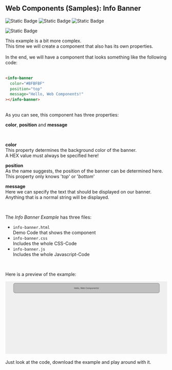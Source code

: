 ## Web Components (Samples): Info Banner

![Static Badge](https://img.shields.io/badge/Uses%20HTML5-%23525252?style=plastic&logo=html5&logoColor=%2333bbff&label=%20&labelColor=%23525252&link=https%3A%2F%2Fgithub.com%2Fpraetoriani)
![Static Badge](https://img.shields.io/badge/Uses%20CSS3-%23525252?style=plastic&logo=css3&logoColor=%2333CC33&label=%20&labelColor=%23525252&link=https%3A%2F%2Fgithub.com%2Fpraetoriani)
![Static Badge](https://img.shields.io/badge/Uses%20Javascript-%23525252?style=plastic&logo=javascript&logoColor=%23ffd633&label=%20&labelColor=%23525252&link=https%3A%2F%2Fgithub.com%2Fpraetoriani)

![Static Badge](https://img.shields.io/badge/Tested%20with%20Google%20Chrome-%23525252?style=plastic&logo=googlechrome&logoColor=%23DFDFDF&label=%20&labelColor=%23525252&link=https%3A%2F%2Fgithub.com%2Fpraetoriani)


This example is a bit more complex.<br>This time we will create a component that also has its own properties.<br><br>
In the end, we will have a component that looks something like the following code:
<br><br>

```html
<info-banner
  color="#BFBFBF"
  position="top"
  message="Hello, Web Components!"
></info-banner>
```
<br>
As you can see, this component has three properties:
<br>

**color**, **position** and **message**

<br>

**color**<br>
This property determines the background color of the banner.<br>A HEX value must always be specified here!

**position**<br>
As the name suggests, the position of the banner can be determined here.<br>This property only knows '*top*' or '*bottom*'

**message**<br>
Here we can specify the text that should be displayed on our banner.<br>Anything that is a normal string will be displayed.

<br>

The *Info Banner Example* has three files:
- <code>info-banner.html</code><br>
  Demo Code that shows the component
- <code>info-banner.css</code><br>
  Includes the whole CSS-Code
- <code>info-banner.js</code><br>
  Includes the whole Javascript-Code

<br>

Here is a preview of the example:

![Preview](../../assets/preview-info-banner.png)

Just look at the code, download the example and play around with it.
